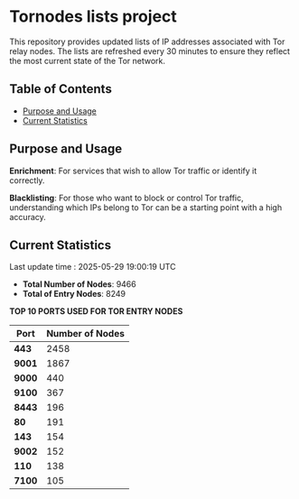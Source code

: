 # Tornodes lists project

This repository provides updated lists of IP addresses associated with Tor relay nodes. The lists are refreshed every 30 minutes to ensure they reflect the most current state of the Tor network.

## Table of Contents

- [Purpose and Usage](#purpose-and-usage)
- [Current Statistics](#current-statistics)


## Purpose and Usage

**Enrichment**: For services that wish to allow Tor traffic or identify it correctly.

**Blacklisting**: For those who want to block or control Tor traffic, understanding which IPs belong to Tor can be a starting point with a high accuracy.

## Current Statistics

Last update time : 2025-05-29 19:00:19 UTC

- **Total Number of Nodes**: 9466
- **Total of Entry Nodes**: 8249

**TOP 10 PORTS USED FOR TOR ENTRY NODES**

| **Port** | **Number of Nodes** |
|------|-----------------|
| **443**   | 2458  |
| **9001**   | 1867  |
| **9000**   | 440  |
| **9100**   | 367  |
| **8443**   | 196  |
| **80**   | 191  |
| **143**   | 154  |
| **9002**   | 152  |
| **110**   | 138  |
| **7100**   | 105  |

